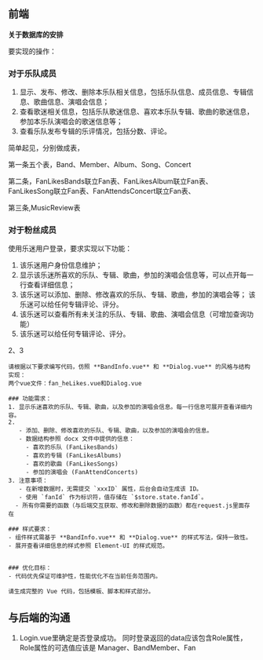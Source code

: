## 前端

**关于数据库的安排**

要实现的操作：

### 对于乐队成员

1. 显示、发布、修改、删除本乐队相关信息，包括乐队信息、成员信息、专辑信息、歌曲信息、演唱会信息；
2. 查看歌迷相关信息，包括乐队歌迷信息、喜欢本乐队专辑、歌曲的歌迷信息，参加本乐队演唱会的歌迷信息等；
3. 查看乐队发布专辑的乐评情况，包括分数、评论。



简单起见，分别做成表，

第一条五个表，Band、Member、Album、Song、Concert

第二条，FanLikesBands联立Fan表、FanLikesAlbum联立Fan表、FanLikesSong联立Fan表、FanAttendsConcert联立Fan表、

第三条,MusicReview表 



### 对于粉丝成员

使用乐迷用户登录，要求实现以下功能：

1. 该乐迷用户身份信息维护；
2. 显示该乐迷所喜欢的乐队、专辑、歌曲，参加的演唱会信息等，可以点开每一行查看详细信息；
3. 该乐迷可以添加、删除、修改喜欢的乐队、专辑、歌曲，参加的演唱会等；
   该乐迷可以给任何专辑评论、评分。
4. 该乐迷可以查看所有未关注的乐队、专辑、歌曲、演唱会信息（可增加查询功能）
5. 该乐迷可以给任何专辑评论、评分。



2、3

```
请根据以下要求编写代码，仿照 **BandInfo.vue** 和 **Dialog.vue** 的风格与结构实现：  
两个vue文件：fan_heLikes.vue和Dialog.vue

### 功能需求：
1. 显示乐迷喜欢的乐队、专辑、歌曲，以及参加的演唱会信息。每一行信息可展开查看详细内容。
2. 
   - 添加、删除、修改喜欢的乐队、专辑、歌曲，以及参加的演唱会的信息。
   - 数据结构参照 docx 文件中提供的信息：
     - 喜欢的乐队 (FanLikesBands)
     - 喜欢的专辑 (FanLikesAlbums)
     - 喜欢的歌曲 (FanLikesSongs)
     - 参加的演唱会 (FanAttendConcerts)
3. 注意事项：
   - 在新增数据时，无需提交 `xxxID` 属性，后台会自动生成该 ID。
   - 使用 `fanId` 作为标识符，值存储在 `$store.state.fanId`。
  - 所有你需要的函数（与后端交互获取、修改和删除数据的函数）都在request.js里面存在

### 样式要求：
- 组件样式需基于 **BandInfo.vue** 和 **Dialog.vue** 的样式写法，保持一致性。
- 展开查看详细信息的样式参照 Element-UI 的样式规范。  


### 优化目标：
- 代码优先保证可维护性，性能优化不在当前任务范围内。  

请生成完整的 Vue 代码，包括模板、脚本和样式部分。
```





## 与后端的沟通

1. Login.vue里确定是否登录成功。 同时登录返回的data应该包含Role属性，Role属性的可选值应该是 Manager、BandMember、Fan